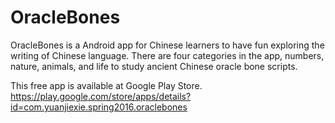 # OracleBones
OracleBones is a Android app for Chinese learners to have fun exploring the writing of Chinese language. There are four categories in the app, numbers, nature, animals, and life to study ancient Chinese oracle bone scripts.

This free app is available at Google Play Store.
https://play.google.com/store/apps/details?id=com.yuanjiexie.spring2016.oraclebones
